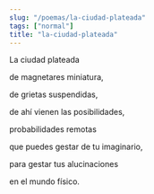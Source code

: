 ```yaml
---
slug: "/poemas/la-ciudad-plateada"
tags: ["normal"]
title: "la-ciudad-plateada"
---
```

La ciudad plateada

de magnetares miniatura,

de grietas suspendidas,

de ahí vienen las posibilidades,

probabilidades remotas

que puedes gestar de tu imaginario,

para gestar tus alucinaciones

en el mundo físico.